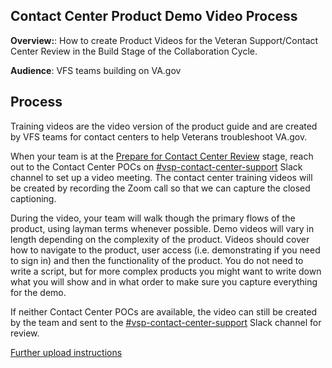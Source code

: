 ## Contact Center Product Demo Video Process

**Overview:**: How to create Product Videos for the Veteran Support/Contact Center Review in the Build Stage of the Collaboration Cycle.

**Audience**: VFS teams building on VA.gov

## Process

Training videos are the video version of the product guide and are created by VFS teams for contact centers to help Veterans troubleshoot VA.gov.  

When your team is at the [Prepare for Contact Center Review](https://github.com/department-of-veterans-affairs/va.gov-team/blob/master/platform/contact-center/request-contact-center-review.md#prepare-for-contact-center-review) stage, reach out to the Contact Center POCs on [#vsp-contact-center-support](https://dsva.slack.com/channels/vsp-contact-center-support) Slack channel to set up a video meeting. The contact center training videos will be created by recording the Zoom call so that we can capture the closed captioning.  

During the video, your team will walk though the primary flows of the product, using layman terms whenever possible.  Demo videos will vary in length depending on the complexity of the product.  Videos should cover how to navigate to the product, user access (i.e. demonstrating if you need to sign in) and then the functionality of the product. You do not need to write a script, but for more complex products you might want to write down what you will show and in what order to make sure you capture everything for the demo.


If neither Contact Center POCs are available, the video can still be created by the team and sent to the [#vsp-contact-center-support](https://dsva.slack.com/channels/vsp-contact-center-support) Slack channel for review.

[Further upload instructions](https://github.com/department-of-veterans-affairs/va.gov-team/blob/69833737d9fe22b8990bb987e7c50de13205c5d5/platform/product-management/demo-video-creation-process.md)  
